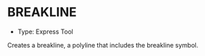 # BREAKLINE

- Type: Express Tool

Creates a breakline, a polyline that includes the breakline symbol.
